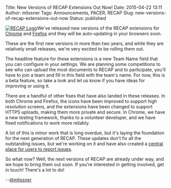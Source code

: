 Title: New Versions of RECAP Extensions Out Now!
Date: 2015-04-22 13:11
Author: mlissner
Tags: Announcements, PACER, RECAP
Slug: new-versions-of-recap-extensions-out-now
Status: published

[![RECAP
Logo]({filename}/images/recap_r-150x150.png)](http://recapthelaw.org)We've
released new versions of the RECAP extensions for
[Chrome](https://chrome.google.com/webstore/detail/recap/oiillickanjlaeghobeeknbddaonmjnc?hl=en)
and
[Firefox](https://addons.mozilla.org/en-US/firefox/addon/recap-195534/)
and they will be auto-updating in your browsers soon.

These are the first new versions in more than two years, and while they
are relatively small releases, we're very excited to be rolling them
out.

The headline feature for these extensions is a new Team Name field that
you can configure in your settings. We are planning some competitions to
see who can upload the most documents to RECAP and to participate,
you'll have to join a team and fill in this field with the team's name.
For now, this is a beta feature, so take a look and let us know if you
have ideas for improving or using it.

There are a handful of other fixes that have also landed in these
releases. In both Chrome and Firefox, the icons have been improved to
support high resolution screens, and the extensions have been changed to
support HTTPS uploads, making them more private and secure. In Chrome,
we have a new testing framework, thanks to a volunteer developer, and we
have fixed notifications to work more reliably.

A lot of this is minor work that is long overdue, but it's laying the
foundation for the next generation of RECAP. These updates don't fix all
the outstanding issues, but we're working on it and have also created a
[central place for users to report
issues](https://github.com/freelawproject/recap).

So what now? Well, the next versions of RECAP are already under way, and
we hope to bring them out soon. If you're interested in getting
involved, get in touch! There's a lot to do!

--[@mlissner](http://twitter.com/mlissner)

